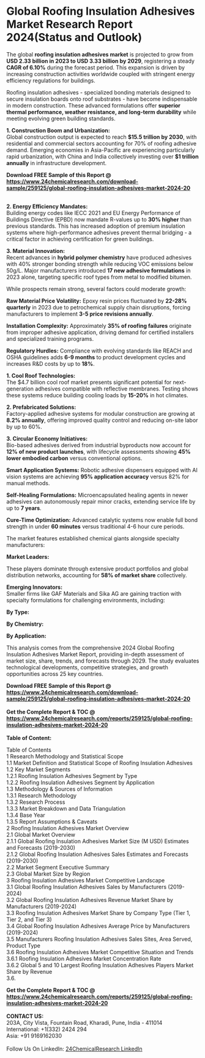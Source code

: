 <h1>Global Roofing Insulation Adhesives Market Research Report 2024(Status and Outlook)</h1><p>The global <strong>roofing insulation adhesives market</strong> is projected to grow from <strong>USD 2.33 billion in 2023 to USD 3.33 billion by 2029</strong>, registering a steady <strong>CAGR of 6.10%</strong> during the forecast period. This expansion is driven by increasing construction activities worldwide coupled with stringent energy efficiency regulations for buildings.</p><p>Roofing insulation adhesives - specialized bonding materials designed to secure insulation boards onto roof substrates - have become indispensable in modern construction. These advanced formulations offer <strong>superior thermal performance, weather resistance, and long-term durability</strong> while meeting evolving green building standards.</p><p><strong>1. Construction Boom and Urbanization:</strong><br>
Global construction output is expected to reach <strong>$15.5 trillion by 2030</strong>, with residential and commercial sectors accounting for 70% of roofing adhesive demand. Emerging economies in Asia-Pacific are experiencing particularly rapid urbanization, with China and India collectively investing over <strong>$1 trillion annually</strong> in infrastructure development.</p><div><b>Download FREE Sample of this Report @ 
            <a href="https://www.24chemicalresearch.com/download-sample/259125/global-roofing-insulation-adhesives-market-2024-20">
            https://www.24chemicalresearch.com/download-sample/259125/global-roofing-insulation-adhesives-market-2024-20</a></b></div><br><p><strong>2. Energy Efficiency Mandates:</strong><br>
Building energy codes like IECC 2021 and EU Energy Performance of Buildings Directive (EPBD) now mandate R-values up to <strong>30% higher</strong> than previous standards. This has increased adoption of premium insulation systems where high-performance adhesives prevent thermal bridging - a critical factor in achieving certification for green buildings.</p><p><strong>3. Material Innovation:</strong><br>
Recent advances in <strong>hybrid polymer chemistry</strong> have produced adhesives with 40% stronger bonding strength while reducing VOC emissions below 50g/L. Major manufacturers introduced <strong>17 new adhesive formulations</strong> in 2023 alone, targeting specific roof types from metal to modified bitumen.</p><p>While prospects remain strong, several factors could moderate growth:</p><p><strong>Raw Material Price Volatility:</strong> Epoxy resin prices fluctuated by <strong>22-28% quarterly</strong> in 2023 due to petrochemical supply chain disruptions, forcing manufacturers to implement <strong>3-5 price revisions annually</strong>.</p><p><strong>Installation Complexity:</strong> Approximately <strong>35% of roofing failures</strong> originate from improper adhesive application, driving demand for certified installers and specialized training programs.</p><p><strong>Regulatory Hurdles:</strong> Compliance with evolving standards like REACH and OSHA guidelines adds <strong>6-9 months</strong> to product development cycles and increases R&amp;D costs by up to <strong>18%</strong>.</p><p><strong>1. Cool Roof Technologies:</strong><br>
The $4.7 billion cool roof market presents significant potential for next-generation adhesives compatible with reflective membranes. Testing shows these systems reduce building cooling loads by <strong>15-20%</strong> in hot climates.</p><p><strong>2. Prefabricated Solutions:</strong><br>
Factory-applied adhesive systems for modular construction are growing at <strong>8.2% annually</strong>, offering improved quality control and reducing on-site labor by up to 60%.</p><p><strong>3. Circular Economy Initiatives:</strong><br>
Bio-based adhesives derived from industrial byproducts now account for <strong>12% of new product launches</strong>, with lifecycle assessments showing <strong>45% lower embodied carbon</strong> versus conventional options.</p><p><strong>Smart Application Systems:</strong> Robotic adhesive dispensers equipped with AI vision systems are achieving <strong>95% application accuracy</strong> versus 82% for manual methods.</p><p><strong>Self-Healing Formulations:</strong> Microencapsulated healing agents in newer adhesives can autonomously repair minor cracks, extending service life by up to <strong>7 years</strong>.</p><p><strong>Cure-Time Optimization:</strong> Advanced catalytic systems now enable full bond strength in under <strong>60 minutes</strong> versus traditional 4-6 hour cure periods.</p><p>The market features established chemical giants alongside specialty manufacturers:</p><p><strong>Market Leaders:</strong>  
</p><p>These players dominate through extensive product portfolios and global distribution networks, accounting for <strong>58% of market share</strong> collectively.</p><p><strong>Emerging Innovators:</strong><br>
Smaller firms like GAF Materials and Sika AG are gaining traction with specialty formulations for challenging environments, including:
</p><p><strong>By Type:</strong></p><p><strong>By Chemistry:</strong></p><p><strong>By Application:</strong></p><p>This analysis comes from the comprehensive 2024 Global Roofing Insulation Adhesives Market Report, providing in-depth assessment of market size, share, trends, and forecasts through 2029. The study evaluates technological developments, competitive strategies, and growth opportunities across 25 key countries.</p><div><b>Download FREE Sample of this Report @ 
            <a href="https://www.24chemicalresearch.com/download-sample/259125/global-roofing-insulation-adhesives-market-2024-20">
            https://www.24chemicalresearch.com/download-sample/259125/global-roofing-insulation-adhesives-market-2024-20</a></b></div><br><div><b>Get the Complete Report & TOC @ 
            <a href="https://www.24chemicalresearch.com/reports/259125/global-roofing-insulation-adhesives-market-2024-20">
            https://www.24chemicalresearch.com/reports/259125/global-roofing-insulation-adhesives-market-2024-20</a></b></div><br>
            <b>Table of Content:</b><p>Table of Contents<br />
1 Research Methodology and Statistical Scope<br />
1.1 Market Definition and Statistical Scope of Roofing Insulation Adhesives<br />
1.2 Key Market Segments<br />
1.2.1 Roofing Insulation Adhesives Segment by Type<br />
1.2.2 Roofing Insulation Adhesives Segment by Application<br />
1.3 Methodology & Sources of Information<br />
1.3.1 Research Methodology<br />
1.3.2 Research Process<br />
1.3.3 Market Breakdown and Data Triangulation<br />
1.3.4 Base Year<br />
1.3.5 Report Assumptions & Caveats<br />
2 Roofing Insulation Adhesives Market Overview<br />
2.1 Global Market Overview<br />
2.1.1 Global Roofing Insulation Adhesives Market Size (M USD) Estimates and Forecasts (2019-2030)<br />
2.1.2 Global Roofing Insulation Adhesives Sales Estimates and Forecasts (2019-2030)<br />
2.2 Market Segment Executive Summary<br />
2.3 Global Market Size by Region<br />
3 Roofing Insulation Adhesives Market Competitive Landscape<br />
3.1 Global Roofing Insulation Adhesives Sales by Manufacturers (2019-2024)<br />
3.2 Global Roofing Insulation Adhesives Revenue Market Share by Manufacturers (2019-2024)<br />
3.3 Roofing Insulation Adhesives Market Share by Company Type (Tier 1, Tier 2, and Tier 3)<br />
3.4 Global Roofing Insulation Adhesives Average Price by Manufacturers (2019-2024)<br />
3.5 Manufacturers Roofing Insulation Adhesives Sales Sites, Area Served, Product Type<br />
3.6 Roofing Insulation Adhesives Market Competitive Situation and Trends<br />
3.6.1 Roofing Insulation Adhesives Market Concentration Rate<br />
3.6.2 Global 5 and 10 Largest Roofing Insulation Adhesives Players Market Share by Revenue<br />
3.6.</p><div><b>Get the Complete Report & TOC @ 
            <a href="https://www.24chemicalresearch.com/reports/259125/global-roofing-insulation-adhesives-market-2024-20">
            https://www.24chemicalresearch.com/reports/259125/global-roofing-insulation-adhesives-market-2024-20</a></b></div><br><b>CONTACT US:</b><br>
            203A, City Vista, Fountain Road, Kharadi, Pune, India - 411014<br>
            International: +1(332) 2424 294<br>
            Asia: +91 9169162030 <br><br>
            Follow Us On LinkedIn: <a href="https://www.linkedin.com/company/24chemicalresearch/">24ChemicalResearch LinkedIn</a>